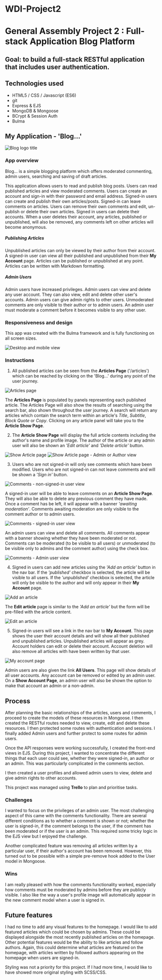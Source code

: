 # WDI-Project2
# General Assembly Project 2 : Full-stack Application Blog Platform

## Goal: to build a full-stack RESTful application that includes user authentication.

## Technologies used

* HTML5 / CSS / Javascript (ES6)
* git
* Express & EJS
* MongoDB & Mongoose
* BCrypt & Session Auth
* Bulma


## My Application - 'Blog...'
![Blog logo title](https://user-images.githubusercontent.com/40343797/45220826-6777ff00-b2a7-11e8-8511-8a5f00bc0b74.png)

### App overview
Blog... is a simple blogging platform which offers moderated commenting, admin users, searching and saving of draft articles.

This application allows users to read and publish blog posts. Users can read published articles and view moderated comments. Users can create an account and sign-in with their password and email address. Signed-in users can create and publish their own articles/posts. Signed-in can leave comments on articles. Users can remove their own comments and edit, un-publish or delete their own articles. Signed in users can delete their accounts. When a user deletes their account, any articles, published or unpublished, will also be removed, any comments left on other articles will become anonymous.

##### Publishing Articles
Unpublished articles can only be viewed by their author from their account. A signed-in user can view all their published and unpublished from their **My Account** page. Articles can be published or unpublished at any point. Articles can be written with Markdown formatting.

##### Admin Users
Admin users have increased privileges. Admin users can view and delete any user account. They can also view, edit and delete other user's accounts. Admin users can give admin rights to other users. Unmoderated comments are only visible to their author or to admin users. An admin user must moderate a comment before it becomes visible to any other user.

### Responsiveness and design
This app was created with the Bulma framework and is fully functioning on all screen sizes.

![Desktop and mobile view](https://user-images.githubusercontent.com/40343797/45220826-6777ff00-b2a7-11e8-8511-8a5f00bc0b74.png)


### Instructions
1. All published articles can be seen from the **Articles Page** ('/articles') which can be reached by clicking on the 'Blog...' during any point of the user journey.

![Articles page](https://user-images.githubusercontent.com/40343797/45220826-6777ff00-b2a7-11e8-8511-8a5f00bc0b74.png)

The **Articles Page** is populated by panels representing each published article. The Articles Page will also show the results of searching using the search bar, also shown throughout the user journey. A search will return any articles which contain the search term within an article's *Title*, *Subtitle*, *Block Quote* or *Copy*. Clicking on any article panel will take you to the **Article Show Page**.

2. The **Article Show Page** will display the full article contents including the author's name and profile image. The author of the article or any admin user will also be shown an *'Edit article'* and *'Delete article'* button.

![Show Article page](https://user-images.githubusercontent.com/40343797/45220826-6777ff00-b2a7-11e8-8511-8a5f00bc0b74.png)
![Show Article page - Admin or Author view](https://user-images.githubusercontent.com/40343797/45220826-6777ff00-b2a7-11e8-8511-8a5f00bc0b74.png)

3. Users who are not signed-in will only see comments which have been modified. Users who are not signed-in can not leave comments and will be shown a *'Sign in'* button.

![Comments - non-signed-in user view](https://user-images.githubusercontent.com/40343797/45220826-6777ff00-b2a7-11e8-8511-8a5f00bc0b74.png)

A signed-in user will be able to leave comments on an **Article Show Page**. They will also be able to delete any previous comment they have made. Once a comment has be left, it will appear with a banner *'awaiting moderation'*. Comments awaiting moderation are only visible to the comment author or to admin users.

![Comments - signed-in user view](https://user-images.githubusercontent.com/40343797/45220826-6777ff00-b2a7-11e8-8511-8a5f00bc0b74.png)

An admin users can view and delete all comments. All comments appear with a banner showing whether they have been moderated or not. Comments can be moderated (to be visible to all users) or unmoderated (to be visible only to admins and the comment author) using the check box.

![Comments - Admin user view](https://user-images.githubusercontent.com/40343797/45220826-6777ff00-b2a7-11e8-8511-8a5f00bc0b74.png)


4. Signed in users can add new articles using the *'Add an article'* button in the nav bar. If the *'published'* checkbox is selected, the article will be visible to all users. If the *'unpublished'* checkbox is selected, the article will only be visible to the author and will only appear in their **My Account** page.

![Add an article](https://user-images.githubusercontent.com/40343797/45220908-b4f46c00-b2a7-11e8-9460-2a4dee40d0ae.png)

The **Edit article** page is similar to the *'Add an article'* but the form will be pre-filled with the article content.

![Edit an article](https://user-images.githubusercontent.com/40343797/45220908-b4f46c00-b2a7-11e8-9460-2a4dee40d0ae.png)

5. Signed-in users will see a link in the nav bar to **My Account**. This page shows the user their account details and will show all their published and unpublished articles. Unpublished articles will appear as grey. Account holders can edit or delete their account. Account deletion will also remove all articles with have been written by that user.

![My account page](https://user-images.githubusercontent.com/40343797/45221008-04d33300-b2a8-11e8-999e-62b50286c8ec.png)

Admin users are also given the link **All Users**. This page will show details of all user accounts. Any account can be removed or edited by an admin user. On a **Show Account Page**, an admin user will also be shown the option to make that account an admin or a non-admin.

## Process

After planning the basic relationships of the articles, users and comments, I proceed to create the models of these resources in Mongoose. I then created the RESTful routes needed to view, create, edit and delete these resources. I then protected some routes with authentication and sessions. I finally added Admin users and further protect to some routes for admin users.

Once the API responses were working successfully, I created the front-end views in EJS. During this project, I wanted to concentrate the different things that each user could see, whether they were signed-in, an author or an admin. This was particularly complicated in the comments section.

I then created a user profiles and allowed admin users to view, delete and give admin rights to other accounts.

This project was managed using **Trello** to plan and prioritise tasks.

### Challenges

I wanted to focus on the privileges of an admin user. The most challenging aspect of this came with the comments functionality. There are several different conditions as to whether a comment is shown or not; whether the user is signed-in, if the comment belongs to the user, if the comment has been moderated or if the user is an admin. This required some tricky logic in the EJS view but I enjoyed the challenge.

Another complicated feature was removing all articles written by a particular user, if their author's account has been removed. However, this turned out to be possible with a simple pre-remove hook added to the User model in Mongoose.

### Wins

I am really pleased with how the comments functionality worked, especially how comments must be moderated by admins before they are publicly visible. I also like the way a user's profile image will automatically appear in the new comment model when a user is signed in.

## Future features

I had no time to add any visual features to the homepage. I would like to add featured articles which could be chosen by admins. These could be displayed alongside the most recently published articles on the homepage. Other potential features would be the ability to like articles and follow authors. Again, this could determine what articles are featured on the homepage, with articles written by followed authors appearing on the homepage when users are signed-in.

Styling was not a priority for this project. If I had more time, I would like to have showed more original styling with SCSS/CSS.
